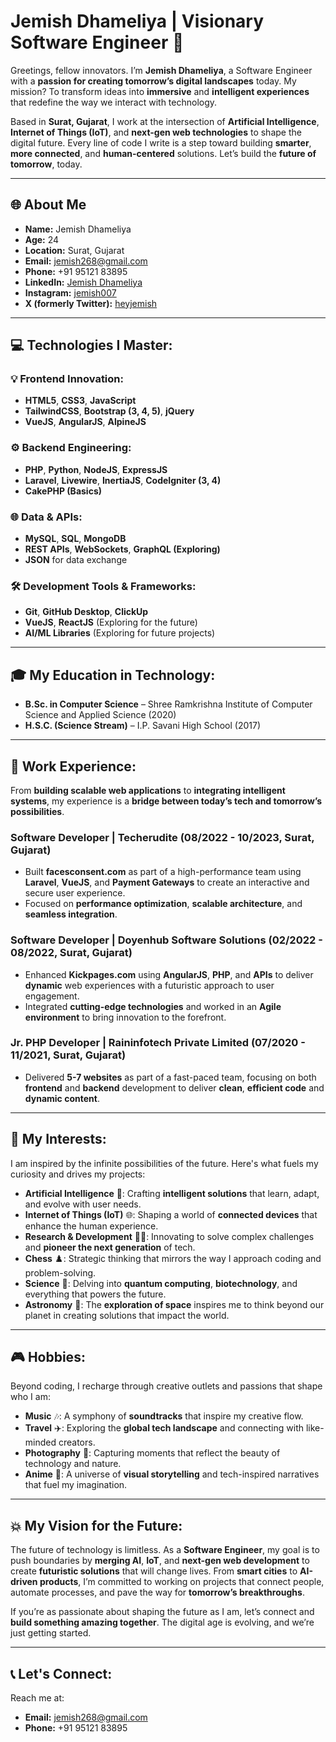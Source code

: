# **Jemish Dhameliya | Visionary Software Engineer 🚀**

Greetings, fellow innovators. I’m **Jemish Dhameliya**, a Software Engineer with a **passion for creating tomorrow’s digital landscapes** today. My mission? To transform ideas into **immersive** and **intelligent experiences** that redefine the way we interact with technology.

Based in **Surat, Gujarat**, I work at the intersection of **Artificial Intelligence**, **Internet of Things (IoT)**, and **next-gen web technologies** to shape the digital future. Every line of code I write is a step toward building **smarter**, **more connected**, and **human-centered** solutions. Let’s build the **future of tomorrow**, today.

---

## **🌐 About Me**

- **Name:** Jemish Dhameliya  
- **Age:** 24  
- **Location:** Surat, Gujarat  
- **Email:** jemish268@gmail.com  
- **Phone:** +91 95121 83895  
- **LinkedIn:** [Jemish Dhameliya](https://www.linkedin.com/in/jemish-dhameliya/)  
- **Instagram:** [jemish007](https://www.instagram.com/jemish007/)  
- **X (formerly Twitter):** [heyjemish](https://x.com/heyjemish)  

---

## **💻 Technologies I Master:**

### **💡 Frontend Innovation:**
- **HTML5**, **CSS3**, **JavaScript**  
- **TailwindCSS**, **Bootstrap (3, 4, 5)**, **jQuery**  
- **VueJS**, **AngularJS**, **AlpineJS**  

### **⚙️ Backend Engineering:**
- **PHP**, **Python**, **NodeJS**, **ExpressJS**  
- **Laravel**, **Livewire**, **InertiaJS**, **CodeIgniter (3, 4)**  
- **CakePHP (Basics)**

### **🌐 Data & APIs:**
- **MySQL**, **SQL**, **MongoDB**  
- **REST APIs**, **WebSockets**, **GraphQL (Exploring)**  
- **JSON** for data exchange

### **🛠️ Development Tools & Frameworks:**
- **Git**, **GitHub Desktop**, **ClickUp**  
- **VueJS**, **ReactJS** (Exploring for the future)  
- **AI/ML Libraries** (Exploring for future projects)

---

## **🎓 My Education in Technology:**

- **B.Sc. in Computer Science** – Shree Ramkrishna Institute of Computer Science and Applied Science (2020)  
- **H.S.C. (Science Stream)** – I.P. Savani High School (2017)

---

## **🚀 Work Experience:**
From **building scalable web applications** to **integrating intelligent systems**, my experience is a **bridge between today’s tech and tomorrow’s possibilities**.

### **Software Developer | Techerudite** (08/2022 - 10/2023, Surat, Gujarat)  
- Built **facesconsent.com** as part of a high-performance team using **Laravel**, **VueJS**, and **Payment Gateways** to create an interactive and secure user experience.
- Focused on **performance optimization**, **scalable architecture**, and **seamless integration**.

### **Software Developer | Doyenhub Software Solutions** (02/2022 - 08/2022, Surat, Gujarat)  
- Enhanced **Kickpages.com** using **AngularJS**, **PHP**, and **APIs** to deliver **dynamic** web experiences with a futuristic approach to user engagement.
- Integrated **cutting-edge technologies** and worked in an **Agile environment** to bring innovation to the forefront.

### **Jr. PHP Developer | Raininfotech Private Limited** (07/2020 - 11/2021, Surat, Gujarat)  
- Delivered **5-7 websites** as part of a fast-paced team, focusing on both **frontend** and **backend** development to deliver **clean**, **efficient code** and **dynamic content**.

---

## **🧠 My Interests:**
I am inspired by the infinite possibilities of the future. Here's what fuels my curiosity and drives my projects:

- **Artificial Intelligence** 🤖: Crafting **intelligent solutions** that learn, adapt, and evolve with user needs.  
- **Internet of Things (IoT)** 🌐: Shaping a world of **connected devices** that enhance the human experience.  
- **Research & Development** 🧑‍🔬: Innovating to solve complex challenges and **pioneer the next generation** of tech.  
- **Chess** ♟️: Strategic thinking that mirrors the way I approach coding and problem-solving.  
- **Science** 🔬: Delving into **quantum computing**, **biotechnology**, and everything that powers the future.  
- **Astronomy** 🌌: The **exploration of space** inspires me to think beyond our planet in creating solutions that impact the world.  

---

## **🎮 Hobbies:**
Beyond coding, I recharge through creative outlets and passions that shape who I am:

- **Music** 🎶: A symphony of **soundtracks** that inspire my creative flow.  
- **Travel** ✈️: Exploring the **global tech landscape** and connecting with like-minded creators.  
- **Photography** 📸: Capturing moments that reflect the beauty of technology and nature.  
- **Anime** 🎥: A universe of **visual storytelling** and tech-inspired narratives that fuel my imagination.

---

## **💥 My Vision for the Future:**
The future of technology is limitless. As a **Software Engineer**, my goal is to push boundaries by **merging AI**, **IoT**, and **next-gen web development** to create **futuristic solutions** that will change lives. From **smart cities** to **AI-driven products**, I’m committed to working on projects that connect people, automate processes, and pave the way for **tomorrow’s breakthroughs**.

If you’re as passionate about shaping the future as I am, let’s connect and **build something amazing together**. The digital age is evolving, and we’re just getting started.

---

## **📞 Let's Connect:**

Reach me at:
- **Email:** jemish268@gmail.com  
- **Phone:** +91 95121 83895

